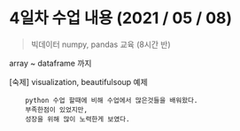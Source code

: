 # 4일차 수업 내용 (2021 / 05 / 08)

> 빅데이터 numpy, pandas 교육 (8시간 반)

array ~ dataframe 까지

[숙제]
visualization, beautifulsoup 예제

```
    python 수업 할때에 비해 수업에서 많은것들을 배워왔다.
    부족한점이 있었지만,
    성장을 위해 많이 노력한게 보였다.
```
